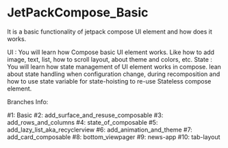 # JetPackCompose_Basic
It is a basic functionality of jetpack compose UI element and how does it works.

UI : You will learn how Compose basic UI element works. Like how to add image, text, list, how to scroll layout, about theme and colors, etc.
State : You will learn how state management of UI element works in compose. lean about state handling 
        when configuration change, during recomposition and how to use state variable for state-hoisting to re-use 
        Stateless compose element.

Branches Info:

#1: Basic
#2: add_surface_and_resuse_composable
#3: add_rows_and_columns
#4: state_of_composable
#5: add_lazy_list_aka_recyclerview
#6: add_animation_and_theme
#7: add_card_composable
#8: bottom_viewpager
#9: news-app
#10: tab-layout
